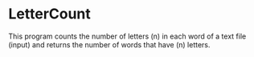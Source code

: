 LetterCount
===========

This program counts the number of letters (n) in each word of a text file (input) and returns the number of words that have (n) letters. 
